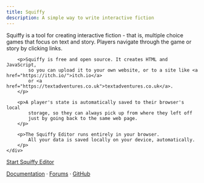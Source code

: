 ```yaml
---
title: Squiffy
description: A simple way to write interactive fiction
---
```


<div class="mt-4 d-flex justify-content-center">
    <div style="max-width: 600px">
        <p>
            Squiffy is a tool for creating interactive fiction - that is,
            multiple choice games that focus on text and story. Players
            navigate through the game or story by clicking links.
        </p>

        <p>Squiffy is free and open source. It creates HTML and JavaScript,
            so you can upload it to your own website, or to a site like <a href="https://itch.io/">itch.io</a>
            or <a href="https://textadventures.co.uk">textadventures.co.uk</a>.
        </p>

        <p>A player's state is automatically saved to their browser's local
            storage, so they can always pick up from where they left off
            just by going back to the same web page.
        </p>

        <p>The Squiffy Editor runs entirely in your browser.
            All your data is saved locally on your device, automatically.
        </p>
    </div>
</div>

<div class="mt-3 d-flex justify-content-center">
    <a href="https://app.squiffystory.com" target="_blank" class="btn btn-primary btn-lg">Start Squiffy Editor</a>
</div>

<div class="mt-3 d-flex justify-content-center">
    <p>
        <a href="/docs/">Documentation</a> &middot;
        <a href="https://textadventures.co.uk/forum/squiffy">Forums</a> &middot;
        <a href="https://github.com/textadventures/squiffy">GitHub</a>
    </p>
</div>
